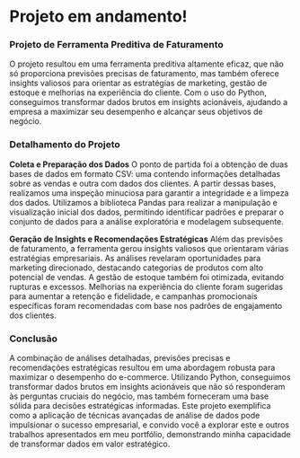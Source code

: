# Projeto em andamento!
### Projeto de Ferramenta Preditiva de Faturamento

O projeto resultou em uma ferramenta preditiva altamente eficaz, que não só proporciona previsões precisas de faturamento, mas também oferece insights valiosos para orientar as estratégias de marketing, gestão de estoque e melhorias na experiência do cliente. Com o uso do Python, conseguimos transformar dados brutos em insights acionáveis, ajudando a empresa a maximizar seu desempenho e alcançar seus objetivos de negócio.

### Detalhamento do Projeto

 **Coleta e Preparação dos Dados**
O ponto de partida foi a obtenção de duas bases de dados em formato CSV: uma contendo informações detalhadas sobre as vendas e outra com dados dos clientes. A partir dessas bases, realizamos uma inspeção minuciosa para garantir a integridade e a limpeza dos dados. Utilizamos a biblioteca Pandas para realizar a manipulação e visualização inicial dos dados, permitindo identificar padrões e preparar o conjunto de dados para a análise exploratória e modelagem subsequente.


**Geração de Insights e Recomendações Estratégicas**
Além das previsões de faturamento, a ferramenta gerou insights valiosos que orientaram várias estratégias empresariais. As análises revelaram oportunidades para marketing direcionado, destacando categorias de produtos com alto potencial de vendas. A gestão de estoque também foi otimizada, evitando rupturas e excessos. Melhorias na experiência do cliente foram sugeridas para aumentar a retenção e fidelidade, e campanhas promocionais específicas foram recomendadas com base nos padrões de engajamento dos clientes.

### Conclusão

A combinação de análises detalhadas, previsões precisas e recomendações estratégicas resultou em uma abordagem robusta para maximizar o desempenho do e-commerce. Utilizando Python, conseguimos transformar dados brutos em insights acionáveis que não só responderam às perguntas cruciais do negócio, mas também forneceram uma base sólida para decisões estratégicas informadas. Este projeto exemplifica como a aplicação de técnicas avançadas de análise de dados pode impulsionar o sucesso empresarial, e convido você a explorar este e outros trabalhos apresentados em meu portfólio, demonstrando minha capacidade de transformar dados em valor estratégico.
